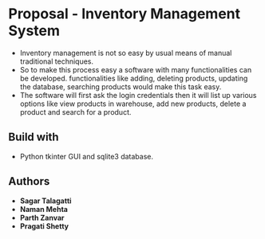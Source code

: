 # Proposal - Inventory Management System
+ Inventory management is not so easy by usual means of manual traditional techniques. 
+ So to make this process easy a software with many functionalities can be developed. functionalities like adding, deleting products, updating the database, 
searching products would make this task easy.
+ The software will first ask the login credentials then it will list up various options like view products in warehouse, add new products, delete a product and search for a product.
## Build with
* Python tkinter GUI and sqlite3 database.

## Authors
* **Sagar Talagatti** 
* **Naman Mehta** 
* **Parth Zanvar** 
* **Pragati Shetty**
